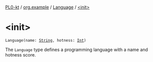 [PL0-kt](../../index.md) / [org.example](../index.md) / [Language](index.md) / [&lt;init&gt;](./-init-.md)

# &lt;init&gt;

`Language(name: `[`String`](https://kotlinlang.org/api/latest/jvm/stdlib/kotlin/-string/index.html)`, hotness: `[`Int`](https://kotlinlang.org/api/latest/jvm/stdlib/kotlin/-int/index.html)`)`

The `Language` type defines a programming language with a name and hotness score.

